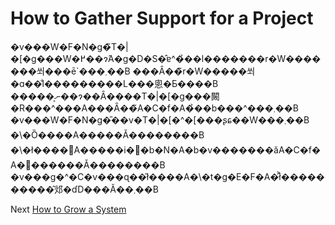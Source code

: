 # How to Gather Support for a Project

�v���W�F�N�g�̃T�|�[�g���W�߂��ɂ́A�g�D�S�̂ɐ^�̉��l�������r�W�������쐬���ē`���܂��B ���Ȃ��̃r�W�����쐬�ɑ��̐l���������L���悤�Ƃ����B �����͔ނ��ɂ��Ȃ����T�|�[�g���闝�R���^���A���Ȃ��̃A�C�f�A�̉��b���^���܂��B �v���W�F�N�g�̎��v�T�|�[�^�[���ʂɕ��W���܂��B �\�Ȍ����A�����Ă��������B �\�ł����΁A�����i�⃂�b�N�A�b�v�������ăA�C�f�A�𔭊������Ă��������B �v���g�^�C�v�͏��ɋ��͂ł����A�\�t�g�E�F�A�ł͐����������͂邩�ɗD���Ă��܂��B

Next [How to Grow a System](07-How%20to%20Grow%20a%20System.md)